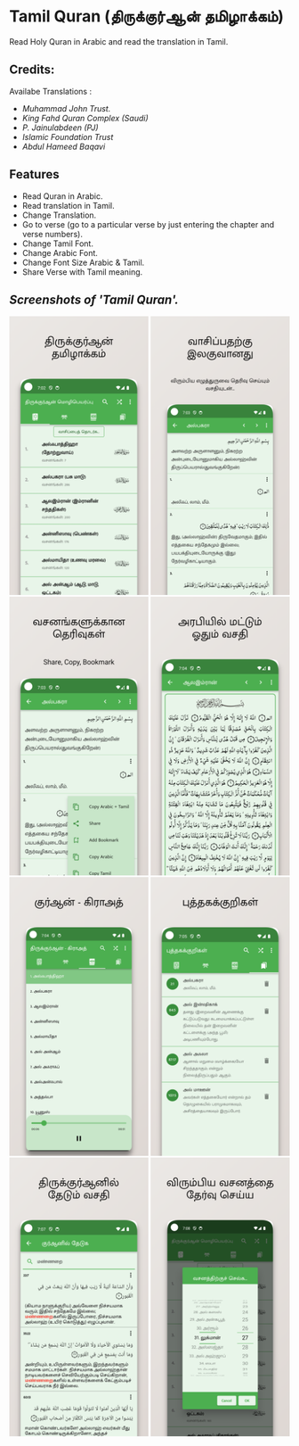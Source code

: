 # Tamil Quran (திருக்குர்ஆன் தமிழாக்கம்)


Read Holy Quran in Arabic and read the translation in Tamil.

## Credits:

Availabe Translations : 
- *Muhammad John Trust.*
- *King Fahd Quran Complex (Saudi)*
- *P. Jainulabdeen (PJ)*
- *Islamic Foundation Trust*
- *Abdul Hameed Baqavi*

## Features
- Read Quran in Arabic.
- Read translation in Tamil.
- Change Translation.
- Go to verse (go to a particular verse by just entering the chapter and verse numbers).
- Change Tamil Font.
- Change Arabic Font.
- Change Font Size Arabic & Tamil.  
- Share Verse with Tamil meaning.



## *Screenshots of 'Tamil Quran'.*

<p float="left">
  <img src="screenshots/Google Pixel 4 XL Screenshot 1.png" width="250" />
  <img src="screenshots/Google Pixel 4 XL Screenshot 2.png" width="250" /> 
  <img src="screenshots/Google Pixel 4 XL Screenshot 3.png" width="250" />
  <img src="screenshots/Google Pixel 4 XL Screenshot 4.png" width="250" />
  <img src="screenshots/Google Pixel 4 XL Screenshot 5.png" width="250" />
  <img src="screenshots/Google Pixel 4 XL Screenshot 6.png" width="250" />
  <img src="screenshots/Google Pixel 4 XL Screenshot 7.png" width="250" />
  <img src="screenshots/Google Pixel 4 XL Screenshot 8.png" width="250" />
</p>